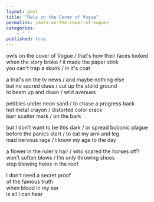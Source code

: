 ```yaml
---  
layout: post  
title: "Owls on the Cover of Vogue"  
permalink: /owls-on-the-cover-of-vogue/  
categories: 
    - " "
published: true  
---  
```

  
owls on the cover of Vogue / that's how their faces looked  
when the story broke / it made the paper stink  
you can't trap a skunk  / in it's coat  
  
a trial's on the tv news / and maybe nothing else  
but no sacred clues / cut up the stolid ground  
to beam up and down  / wild avenues  
  
pebbles under neon sand / to chase a progress back   
hot metal crayon / distorted color crack  
burr scatter mark / on the bark  
  
but I don't want to be this dark / or spread bubonic plague  
before the panics start / to eat my arm and leg  
mad nervous rage / I know my age to the day  
   
a flower in the ruler's hair / who scared the horses off?  
won't soften blows / I’m only throwing shoes  
stop blowing holes in the roof  
  
I don't need a secret proof  
of the famous truth  
when blood in my ear  
is all I can hear  
